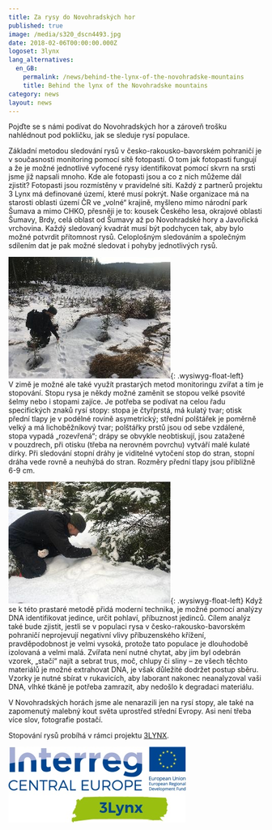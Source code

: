 ```yaml
---
title: Za rysy do Novohradských hor
published: true
image: /media/s320_dscn4493.jpg
date: 2018-02-06T00:00:00.000Z
logoset: 3lynx
lang_alternatives:
  en_GB:
    permalink: /news/behind-the-lynx-of-the-novohradske-mountains
    title: Behind the lynx of the Novohradske mountains
category: news
layout: news
---
```

Pojďte se s námi podívat do Novohradských hor a zároveň trošku
nahlédnout pod pokličku, jak se sleduje rysí populace.

Základní metodou sledování rysů v česko-rakousko-bavorském pohraničí je
v současnosti monitoring pomocí sítě fotopastí. O tom jak fotopasti
fungují a že je možné jednotlivé vyfocené rysy identifikovat pomocí
skvrn na srsti jsme již napsali mnoho. Kde ale fotopasti jsou a co
z nich můžeme dál zjistit? Fotopasti jsou rozmístěny v pravidelné
síti. Každý z partnerů projektu 3 Lynx má definované území, které musí
pokrýt. Naše organizace má na starosti oblasti území ČR ve „volné“
krajině, myšleno mimo národní park Šumava a mimo CHKO, přesněji je to:
kousek Českého lesa, okrajové oblasti Šumavy, Brdy, celá oblast od
Šumavy až po Novohradské hory a Javořická vrchovina. Každý sledovaný
kvadrát musí být podchycen tak, aby bylo možné potvrdit přítomnost
rysů. Celoplošným sledováním a společným sdílením dat je pak možné
sledovat i pohyby jednotlivých rysů.

<div class="clearfix"></div>

![](/media/s320_img_0378.jpg){: .wysiwyg-float-left} V zimě je možné
ale také využít prastarých metod monitoringu zvířat a tím je
stopování. Stopu rysa je někdy možné zaměnit se stopou velké psovité
šelmy nebo i stopami zajíce. Je potřeba se podívat na celou řadu
specifických znaků rysí stopy: stopa je čtyřprstá, má kulatý tvar; otisk
přední tlapy je v podélné rovině asymetrický; střední polštářek je
poměrně velký a má lichoběžníkový tvar; polštářky prstů jsou od sebe
vzdálené, stopa vypadá „rozevřená“; drápy se obvykle neobtiskují, jsou
zatažené v pouzdrech, při otisku (třeba na nerovném povrchu) vytváří
malé kulaté dírky. Při sledování stopní dráhy je viditelné vytočení stop
do stran, stopní dráha vede rovně a neuhýbá do stran. Rozměry přední
tlapy jsou přibližně 6-9 cm.

<div class="clearfix"></div>

![](/media/s320_img_0385.jpg){: .wysiwyg-float-left} Když se k této
prastaré metodě přidá moderní technika, je možné pomocí analýzy DNA
identifikovat jedince, určit pohlaví, příbuznost jedinců. Cílem analýz
také bude zjistit, jestli se v populaci rysa v česko-rakousko-bavorském
pohraničí neprojevují negativní vlivy příbuzenského křížení,
pravděpodobnost je velmi vysoká, protože tato populace je dlouhodobě
izolovaná a velmi malá. Zvířata není nutné chytat, aby jim byl odebrán
vzorek, „stačí“ najít a sebrat trus, moč, chlupy či sliny – ze všech
těchto materiálů je možné extrahovat DNA, je však důležité dodržet
postup sběru. Vzorky je nutné sbírat v rukavicích, aby laborant nakonec
neanalyzoval vaši DNA, vlhké tkáně je potřeba zamrazit, aby nedošlo
k degradaci materiálu.

V Novohradských horách jsme ale nenarazili jen na rysí stopy, ale také na zapomenutý
malebný kout světa uprostřed střední Evropy. Asi není třeba více slov, fotografie postačí.

Stopování rysů probíhá v rámci projektu [3LYNX](/projects/3lynx).

![](/media/3lynx_cmyk_350.jpg)
